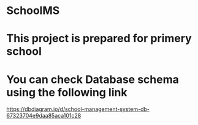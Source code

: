 # SchoolMS
# This project is prepared for primery school
# 
# You can check Database schema using the following link
https://dbdiagram.io/d/school-management-system-db-67323704e9daa85aca101c28

